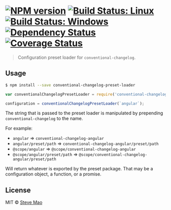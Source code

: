 #  [![NPM version][npm-image]][npm-url] [![Build Status: Linux][travis-image]][travis-url] [![Build Status: Windows][appveyor-image]][appveyor-url] [![Dependency Status][daviddm-image]][daviddm-url] [![Coverage Status][coveralls-image]][coveralls-url]

> Configuration preset loader for `conventional-changelog`.

## Usage

```sh
$ npm install --save conventional-changelog-preset-loader
```

```js
var conventionalChangelogPresetLoader = require('conventional-changelog-preset-loader');

configuration = conventionalChangelogPresetLoader(`angular`);
```

The string that is passed to the preset loader is manipulated by prepending `conventional-changelog` to the name.

For example:
* `angular` => `conventional-changelog-angular`
* `angular/preset/path` => `conventional-changelog-angular/preset/path`
* `@scope/angular` => `@scope/conventional-changelog-angular`
* `@scope/angular/preset/path` => `@scope/conventional-changelog-angular/preset/path`

Will return whatever is exported by the preset package. That may be a configuration object, a function, or a promise.

## License

MIT © [Steve Mao](https://github.com/stevemao)

[npm-image]: https://badge.fury.io/js/conventional-changelog-preset-loader.svg
[npm-url]: https://npmjs.org/package/conventional-changelog-preset-loader
[travis-image]: https://travis-ci.org/conventional-changelog/conventional-changelog-preset-loader.svg?branch=master
[travis-url]: https://travis-ci.org/conventional-changelog/conventional-changelog-preset-loader
[appveyor-image]: https://ci.appveyor.com/api/projects/status/baoumm34w8c5o0hv/branch/master?svg=true
[appveyor-url]: https://ci.appveyor.com/project/stevemao/conventional-changelog-preset-loader/branch/master
[daviddm-image]: https://david-dm.org/conventional-changelog/conventional-changelog-preset-loader.svg?theme=shields.io
[daviddm-url]: https://david-dm.org/conventional-changelog/conventional-changelog-preset-loader
[coveralls-image]: https://coveralls.io/repos/conventional-changelog/conventional-changelog-preset-loader/badge.svg
[coveralls-url]: https://coveralls.io/r/conventional-changelog/conventional-changelog-preset-loader
